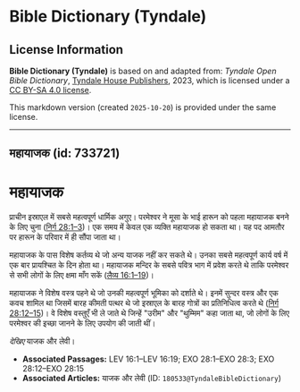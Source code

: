 # Bible Dictionary (Tyndale)

## License Information

**Bible Dictionary (Tyndale)** is based on and adapted from: _Tyndale Open Bible Dictionary_, [Tyndale House Publishers](https://tyndaleopenresources.com/), 2023, which is licensed under a [CC BY-SA 4.0 license](https://creativecommons.org/licenses/by-sa/4.0/legalcode.en).

This markdown version (created `2025-10-20`) is provided under the same license.



--------------------------------

## महायाजक (id: 733721)

महायाजक
=======

प्राचीन इस्राएल में सबसे महत्वपूर्ण धार्मिक अगुए। परमेश्वर ने मूसा के भाई हारून को पहला महायाजक बनने के लिए चुना ([निर्ग 28:1–3](https://ref.ly/Exod28:1-Exod28:3))। एक समय में केवल एक व्यक्ति महायाजक हो सकता था। यह पद आमतौर पर हारून के परिवार में ही सौंपा जाता था।

महायाजक के पास विशेष कर्तव्य थे जो अन्य याजक नहीं कर सकते थे। उनका सबसे महत्वपूर्ण कार्य वर्ष में एक बार प्रायश्चित के दिन होता था। महायाजक मन्दिर के सबसे पवित्र भाग में प्रवेश करते थे ताकि परमेश्वर से सभी लोगों के लिए क्षमा माँग सकें ([लैव्य 16:1–19](https://ref.ly/Lev16:1-Lev16:19))।

महायाजक ने विशेष वस्त्र पहने थे जो उनकी महत्वपूर्ण भूमिका को दर्शाते थे। इनमें सुन्दर वस्त्र और एक कवच शामिल था जिसमें बारह कीमती पत्थर थे जो इस्राएल के बारह गोत्रों का प्रतिनिधित्व करते थे ([निर्ग 28:12–15](https://ref.ly/Exod28:12-Exod28:15))। वे विशेष वस्तुएँ भी ले जाते थे जिन्हें "उरीम" और "थुम्मिम" कहा जाता था, जो लोगों के लिए परमेश्वर की इच्छा जानने के लिए उपयोग की जाती थीं।

*देखिए* याजक और लेवी।

* **Associated Passages:** LEV 16:1–LEV 16:19; EXO 28:1–EXO 28:3; EXO 28:12–EXO 28:15
* **Associated Articles:** याजक और लेवी (ID: `180533@TyndaleBibleDictionary`)

